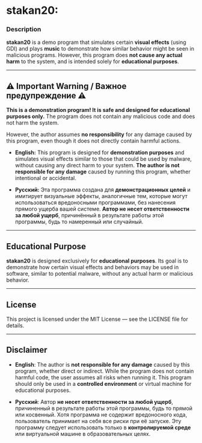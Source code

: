 # stakan20:

### Description

**stakan20** is a demo program that simulates certain **visual effects** (using GDI) and plays **music** to demonstrate how similar behavior might be seen in malicious programs. However, this program does **not cause any actual harm** to the system, and is intended solely for **educational purposes**.

---

## ⚠️ Important Warning / Важное предупреждение ⚠️

**This is a demonstration program! It is safe and designed for educational purposes only.** The program does not contain any malicious code and does not harm the system. 

However, the author assumes **no responsibility** for any damage caused by this program, even though it does not directly contain harmful actions.

- **English:** This program is designed for **demonstration purposes** and simulates visual effects similar to those that could be used by malware, without causing any direct harm to your system. **The author is not responsible for any damage** caused by running this program, whether intentional or accidental.
  
- **Русский:** Эта программа создана для **демонстрационных целей** и имитирует визуальные эффекты, аналогичные тем, которые могут использоваться вредоносными программами, без нанесения прямого ущерба вашей системе. **Автор не несет ответственности за любой ущерб**, причинённый в результате работы этой программы, будь то намеренный или случайный.

---

## Educational Purpose

**stakan20** is designed exclusively for **educational purposes**. Its goal is to demonstrate how certain visual effects and behaviors may be used in software, similar to potential malware, without any actual harm or malicious behavior.

---

## License

This project is licensed under the MIT License — see the LICENSE file for details.

---

## Disclaimer

- **English**: The author is **not responsible for any damage** caused by this program, whether direct or indirect. While the program does not contain harmful code, the user assumes all risks when running it. This program should only be used in a **controlled environment** or virtual machine for educational purposes.
  
- **Русский**: Автор **не несет ответственности за любой ущерб**, причиненный в результате работы этой программы, будь то прямой или косвенный. Хотя программа не содержит вредоносного кода, пользователь принимает на себя все риски при её запуске. Эту программу следует использовать только в **контролируемой среде** или виртуальной машине в образовательных целях.
